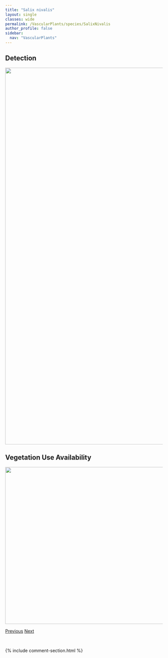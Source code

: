 ```yaml
---
title: "Salix nivalis"
layout: single
classes: wide
permalink: /VascularPlants/species/SalixNivalis
author_profile: false
sidebar:
  nav: "VascularPlants"
---
```


<h2>Detection</h2>

<a href="https://drive.google.com/uc?export=view&id=1EvnfNd90mAVTZE4Dc81uKv-3XQZwV16E">
<img src="https://drive.google.com/uc?export=view&id=1EvnfNd90mAVTZE4Dc81uKv-3XQZwV16E" height = "1200" width = "800">
</a>


<h2>Vegetation Use Availability</h2>

<a href="https://drive.google.com/uc?export=view&id=1EC2KZr31vEr35nK6f3TcbTGgBnV0IZV_">
<img src="https://drive.google.com/uc?export=view&id=1EC2KZr31vEr35nK6f3TcbTGgBnV0IZV_" height = "500" width = "1000">
</a>


<a href="/DevelopmentWebsite/VascularPlants/species/SalixMyrtillifolia" class="pagination--pager" title="Myrtle Leaved Willow">Previous</a> <a href="/DevelopmentWebsite/VascularPlants/species/SalixPedicellaris" class="pagination--pager" title="Bog Willow">Next</a>

<p>&nbsp;</p>

{% include comment-section.html %}
